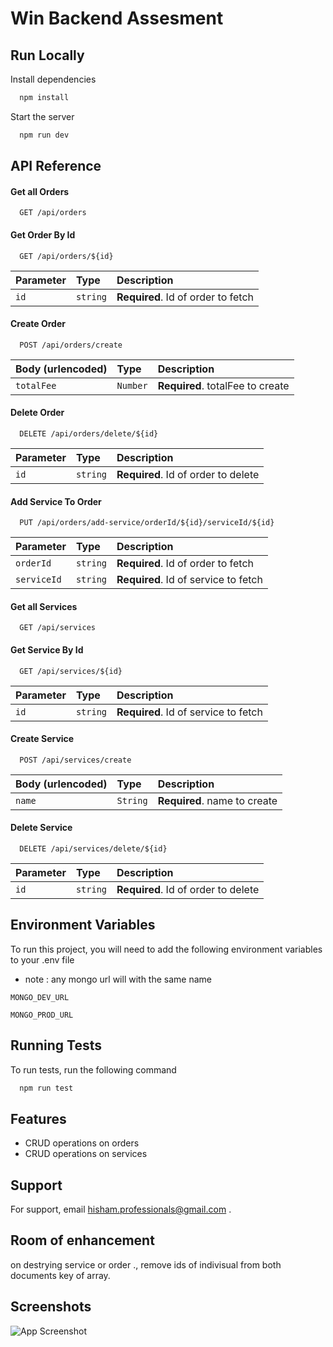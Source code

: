 # Win Backend Assesment

## Run Locally

Install dependencies

```bash
  npm install
```

Start the server

```bash
  npm run dev
```

## API Reference

#### Get all Orders

```http
  GET /api/orders
```

#### Get Order By Id

```http
  GET /api/orders/${id}
```

| Parameter | Type     | Description                        |
| :-------- | :------- | :--------------------------------- |
| `id`      | `string` | **Required**. Id of order to fetch |

#### Create Order

```http
  POST /api/orders/create
```

| Body (urlencoded) | Type     | Description                      |
| :---------------- | :------- | :------------------------------- |
| `totalFee`        | `Number` | **Required**. totalFee to create |

#### Delete Order

```http
  DELETE /api/orders/delete/${id}
```

| Parameter | Type     | Description                         |
| :-------- | :------- | :---------------------------------- |
| `id`      | `string` | **Required**. Id of order to delete |

#### Add Service To Order

```http
  PUT /api/orders/add-service/orderId/${id}/serviceId/${id}
```

| Parameter   | Type     | Description                          |
| :---------- | :------- | :----------------------------------- |
| `orderId`   | `string` | **Required**. Id of order to fetch   |
| `serviceId` | `string` | **Required**. Id of service to fetch |

#### Get all Services

```http
  GET /api/services
```

#### Get Service By Id

```http
  GET /api/services/${id}
```

| Parameter | Type     | Description                          |
| :-------- | :------- | :----------------------------------- |
| `id`      | `string` | **Required**. Id of service to fetch |

#### Create Service

```http
  POST /api/services/create
```

| Body (urlencoded) | Type     | Description                  |
| :---------------- | :------- | :--------------------------- |
| `name`            | `String` | **Required**. name to create |

#### Delete Service

```http
  DELETE /api/services/delete/${id}
```

| Parameter | Type     | Description                         |
| :-------- | :------- | :---------------------------------- |
| `id`      | `string` | **Required**. Id of order to delete |

## Environment Variables

To run this project, you will need to add the following environment variables to your .env file

- note : any mongo url will with the same name

`MONGO_DEV_URL`

`MONGO_PROD_URL`

## Running Tests

To run tests, run the following command

```bash
  npm run test
```

## Features

- CRUD operations on orders
- CRUD operations on services

## Support

For support, email hisham.professionals@gmail.com .

## Room of enhancement

on destrying service or order ., remove ids of indivisual from both documents key of array.

## Screenshots

![App Screenshot](./screenshots/postman.jpg)
